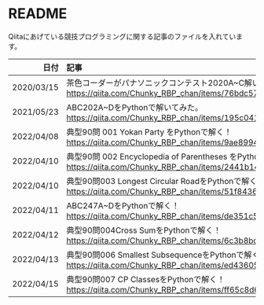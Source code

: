 # README
Qiitaにあげている競技プログラミングに関する記事のファイルを入れています。

| 日付 | 記事 |
|--:|:--|
|2020/03/15|茶色コーダーがパナソニックコンテスト2020A~C解いてみた<br>https://qiita.com/Chunky_RBP_chan/items/76bdc57f80899dfa142e|
|2021/05/23|ABC202A~DをPythonで解いてみた。<br>https://qiita.com/Chunky_RBP_chan/items/195c04113ab442ae9134|
|2022/04/08|典型90問 001 Yokan Party をPythonで解く！<br>https://qiita.com/Chunky_RBP_chan/items/9ae8994fb233cde0ab5b|
|2022/04/10|典型90問 002 Encyclopedia of Parentheses をPythonで解く！<br>https://qiita.com/Chunky_RBP_chan/items/2441b14134312cff32c1|
|2022/04/10|典型90問003 Longest Circular RoadをPythonで解く！<br>https://qiita.com/Chunky_RBP_chan/items/51f8436d8d5533215928|
|2022/04/11|ABC247A~DをPythonで解く！<br>https://qiita.com/Chunky_RBP_chan/items/de351c5a289c78d7a1b7|
|2022/04/12|典型90問004Cross SumをPythonで解く！<br>https://qiita.com/Chunky_RBP_chan/items/6c3b8bc4ae7de5531690|
|2022/04/13|典型90問006 Smallest SubsequenceをPythonで解く！<br>https://qiita.com/Chunky_RBP_chan/items/ed43605c2857bf17ce97
|2022/04/15|典型90問007 CP ClassesをPythonで解く！<br>https://qiita.com/Chunky_RBP_chan/items/ff65c8d64f296730e56e|
